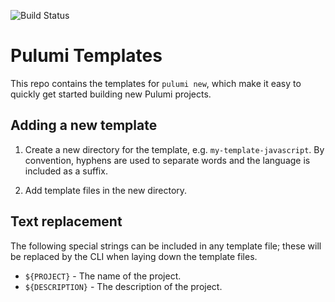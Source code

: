 ![Build Status](https://github.com/pulumi/templates/workflows/Run%20Template%20Tests/badge.svg)

# Pulumi Templates       

This repo contains the templates for `pulumi new`, which make it easy to quickly get started building new Pulumi projects.

## Adding a new template

 1. Create a new directory for the template, e.g. `my-template-javascript`. By convention, hyphens are used to separate words and the language is included as a suffix.

 2. Add template files in the new directory.

## Text replacement

The following special strings can be included in any template file; these will be replaced by the CLI when laying down the template files.

 - `${PROJECT}` - The name of the project.
 - `${DESCRIPTION}` - The description of the project.
